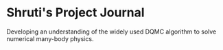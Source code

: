 # Shruti's Project Journal
Developing an understanding of the widely used DQMC algorithm to solve numerical many-body physics.
